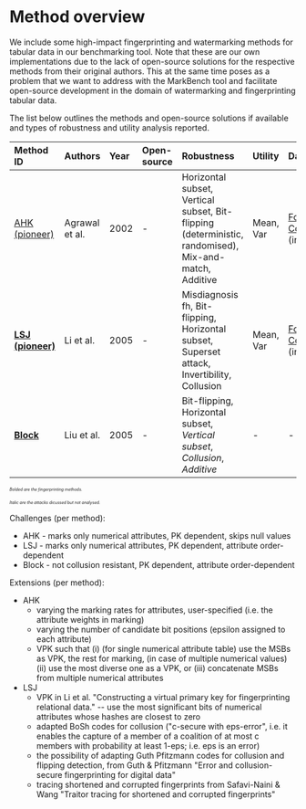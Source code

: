 # Method overview
We include some high-impact fingerprinting and watermarking methods for tabular data in our benchmarking tool. 
Note that these are our own implementations due to the lack of open-source solutions for the respective methods from their original authors.
This at the same time poses as a problem that we want to address with the MarkBench tool and facilitate open-source development in the domain of watermarking and fingerprinting tabular data.

The list below outlines the methods and open-source solutions if available and types of robustness and utility analysis reported.

| Method ID | Authors | Year | Open-source | Robustness | Utility | Dataset(s) |
| :-------- | :-----  | :--- | :---------- | :--------- | :------ | :--------- |
| [AHK (pioneer)](https://courses.cs.washington.edu/courses/cse590q/03au/watermarking_vldbj.pdf) | Agrawal et al. | 2002 | - | Horizontal subset, Vertical subset, Bit-flipping (deterministic, randomised), Mix-and-match, Additive | Mean, Var | [Forest CoverType](kdd.ics.uci.edu/databases/covertype/covertype.html) (int) |
| [**LSJ (pioneer)**](https://ink.library.smu.edu.sg/cgi/viewcontent.cgi?article=2070&context=sis_research) | Li et al. | 2005 | - | Misdiagnosis fh, Bit-flipping, Horizontal subset, Superset attack, Invertibility, Collusion | Mean, Var | [Forest CoverType](kdd.ics.uci.edu/databases/covertype/covertype.html) (int) |
| [**Block**](https://ink.library.smu.edu.sg/cgi/viewcontent.cgi?article=1562&context=sis_research) | Liu et al. | 2005 | - | Bit-flipping, Horizontal subset, _Vertical subset_, _Collusion_, _Additive_ | - | - |

<span style="font-size:0.5em;">_Bolded are the fingerprinting methods._</span>

<span style="font-size:0.5em;">_Italic are the attacks dicussed but not analysed._</span>


Challenges (per method):
- AHK - marks only numerical attributes, PK dependent, skips null values
- LSJ - marks only numerical attributes, PK dependent, attribute order-dependent
- Block - not collusion resistant, PK dependent, attribute order-dependent

Extensions (per method):
- AHK
    - varying the marking rates for attributes, user-specified (i.e. the attribute weights in marking)
    - varying the number of candidate bit positions (epsilon assigned to each attribute)
    - VPK such that (i) (for single numerical attribute table) use the MSBs as VPK, the rest for marking, (in case of multiple numerical values) (ii) use the most diverse one as a VPK, or (iii) concatenate MSBs from multiple numerical attributes
- LSJ
    - VPK in Li et al. "Constructing a virtual primary key for fingerprinting relational data." -- use the most significant bits of numerical attributes whose hashes are closest to zero
    - adapted BoSh codes for collusion ("c-secure with eps-error", i.e. it enables the capture of a member of a coalition of at most c members with probability at least 1-eps; i.e. eps is an error)
    - the possibility of adapting Guth Pfitzmann codes for collusion and flipping detection, from Guth & Pfitzmann "Error and collusion-secure fingerprinting for digital data"
    - tracing shortened and corrupted fingerprints from Safavi-Naini & Wang "Traitor tracing for shortened and corrupted fingerprints"
